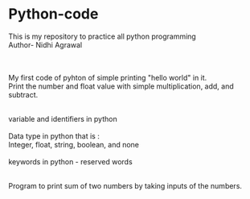# Python-code
This is my repository to practice all python programming 
<br>
Author- Nidhi Agrawal

<br><br>
 My first code of pyhton of simple printing "hello world" in it.
 <br>
 Print the number and float value with simple multiplication, add, and subtract.
 <br>
 <br>

 variable and identifiers in python
 <br>
 <br>
 Data type in python that is :
 <br>
 Integer, float, string, boolean, and none
 <br>
 <br>
 keywords in python - reserved words

 <br>
 Program to print sum of two numbers by taking inputs of the numbers.

 <br>

